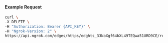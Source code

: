 <!-- Code generated for API Clients. DO NOT EDIT. -->

#### Example Request

```bash
curl \
-X DELETE \
-H "Authorization: Bearer {API_KEY}" \
-H "Ngrok-Version: 2" \
https://api.ngrok.com/edges/https/edghts_33NaXgf64bXL49TEQwa51URD9CE/routes/edghtsrt_33NaXhW2r8HOTQkOEt156ftEaf3/circuit_breaker
```
